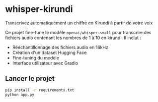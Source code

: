 # whisper-kirundi
Transcrivez automatiquement un chiffre en Kirundi à partir de votre voix

Ce projet fine-tune le modèle `openai/whisper-small` pour transcrire des fichiers audio contenant les nombres de 1 à 10 en kirundi. Il inclut :

- Rééchantillonnage des fichiers audio en 16kHz
- Création d'un dataset Hugging Face
- Fine-tuning du modèle
- Interface utilisateur avec Gradio

## Lancer le projet

```bash
pip install -r requirements.txt
python app.py

